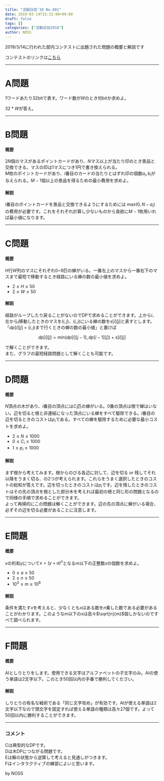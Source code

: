 ```yaml
---
title: "活動日誌'18 No.001"
date: 2019-03-14T15:15:00+09:00
draft: false
tags: []
categories: ["活動日誌2018"]
author: NOSS
---
```


2019/3/14に行われた部内コンテストに出題された問題の概要と解説です

<!--more-->

コンテストのリンクは[こちら](https://onlinejudge.u-aizu.ac.jp/beta/room.html#YNUCPC_043)

---

# A問題

$1$ワードあたり$32$bitで表す。ワード数が$W$のとき何bitか求めよ。

$32*W$が答え。

---

# B問題

#### 概要

$2N$個のマスがあるポイントカードがあり、$N$マス以上が当たり印のとき景品と交換できる。マスの印は$1$マスにつき$1$円で書き換えられる。  
$M$枚のポイントカードがあり、$i$番目のカードの当たりとはずれ印の個数$a_i,b_i$が与えられる。$M-1$個以上の景品を得るための最小費用を求めよ。

#### 解説

$i$番目のポイントカードを景品と交換できるようにするためには $max(0,N - a_i)$ の費用が必要です。これをそれぞれ計算し少ないものから貪欲に$M-1$枚用いれば最小値になります。

---

# C問題

#### 概要

$H$行$W$列のマスにそれぞれ$0$~$9$匹の蝉がいる。一番左上のマスから一番右下のマスまで最短で移動するとき経路にいる蝉の数の最小値を求めよ。

- $2 \le H \le 50$
- $2 \le W \le 50$

#### 解説

経路がループしたり戻ることがないのでDPで求めることができます。上から$i$、左から$j$移動したときのマスを$(i,j)$、$(i,j)$にいる蝉の数を$s[i][j]$と表すとします。「$dp[i][j]$ = $(i,j)$まで行くときの蝉の数の最小値」と置けば

$$
dp[i][j] = min(dp[i][j-1], dp[i-1][j]) + s[i][j]
$$

で解くことができます。  
また、グラフの最短経路問題として解くことも可能です。

---

# D問題

#### 概要

$N$頂点の木があり、$i$番目の頂点には$C_i$匹の蝉がいる。$0$番の頂点は根で蝉はいない。辺を切ると根と非連結になった頂点にいる蝉をすべて駆除できる。$i$番目の辺を切るときのコストは$p_i$である。すべての蝉を駆除するために必要な最小コストを求めよ。

- $2 \le N \le 1000$
- $0 \le C_i \le 1000$
- $1 \le p_i \le 1000$

#### 解説

まず根から考えてみます。根からのびる各辺に対して、辺を切る or 残してそれ以降をうまく切る、の2つが考えられます。これらをうまく選択したときのコストの総和が答えです。辺を切ったときのコストは$p_i$です。辺を残したときのコストはその先の頂点を根とした部分木を考えれば最初の根と同じ形の問題となるので同様の手順で求めることができます。  
よって再帰的にこの問題は解くことができます。辺の先の頂点に蝉がいる場合、必ずその辺を切る必要があることに注意します。

---

# E問題

#### 概要

$x$の桁和$y$について$x=(y+a)^{n}$となる$m$以下の正整数$x$の個数を求めよ。

- $0 \le a \le 50$
- $2 \le n \le 50$
- $10^{3} \le m \le 10^{8}$

#### 解説

条件を満たす$x$を考えると、少なくとも$x$はある数を$n$乗した数である必要があることがわかります。このような$m$以下の$x$は高々$\sqrt[n]{m}$個しかないのですべて調べられます。

---

# F問題

#### 概要

AIとしりとりをします。使用できる文字はアルファベットの子文字のみ。AIの使う単語は$2$文字以下。このとき$50$回以内の手番で勝利してください。

#### 解説

しりとりの有名な戦術である「同じ文字攻め」が有効です。AIが使える単語は2文字以下なので頭文字を固定すれば使える単語の種類は高々27個です。よって50回以内に勝利することができます。

---

### コメント

Cは典型的なDPです。  
Dは木DPにつながる問題です。  
Eは解の状態から逆算して考えると見通しがつきます。  
Fはインタラクティブの練習によいと思います。

by NOSS
